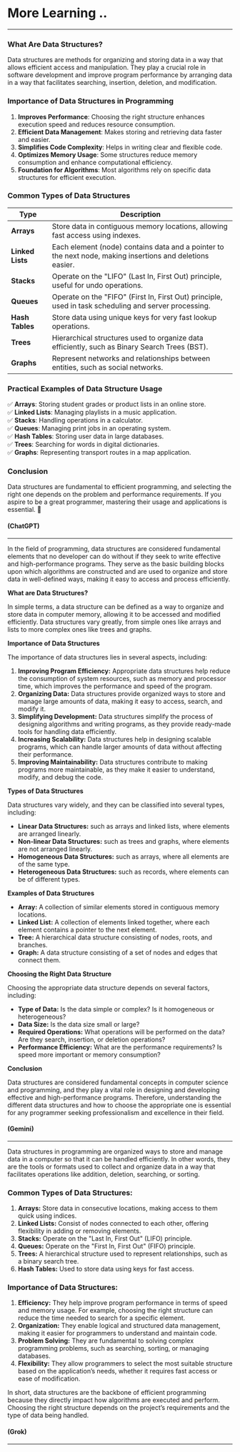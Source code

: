 # More Learning ..

---

### **What Are Data Structures?**

Data structures are methods for organizing and storing data in a way that allows efficient access and manipulation. They play a crucial role in software development and improve program performance by arranging data in a way that facilitates searching, insertion, deletion, and modification.

### **Importance of Data Structures in Programming**

1. **Improves Performance**: Choosing the right structure enhances execution speed and reduces resource consumption.
2. **Efficient Data Management**: Makes storing and retrieving data faster and easier.
3. **Simplifies Code Complexity**: Helps in writing clear and flexible code.
4. **Optimizes Memory Usage**: Some structures reduce memory consumption and enhance computational efficiency.
5. **Foundation for Algorithms**: Most algorithms rely on specific data structures for efficient execution.

### **Common Types of Data Structures**

| Type             | Description                                                                                               |
| ---------------- | --------------------------------------------------------------------------------------------------------- |
| **Arrays**       | Store data in contiguous memory locations, allowing fast access using indexes.                            |
| **Linked Lists** | Each element (node) contains data and a pointer to the next node, making insertions and deletions easier. |
| **Stacks**       | Operate on the "LIFO" (Last In, First Out) principle, useful for undo operations.                         |
| **Queues**       | Operate on the "FIFO" (First In, First Out) principle, used in task scheduling and server processing.     |
| **Hash Tables**  | Store data using unique keys for very fast lookup operations.                                             |
| **Trees**        | Hierarchical structures used to organize data efficiently, such as Binary Search Trees (BST).             |
| **Graphs**       | Represent networks and relationships between entities, such as social networks.                           |

### **Practical Examples of Data Structure Usage**

✅ **Arrays**: Storing student grades or product lists in an online store.  
✅ **Linked Lists**: Managing playlists in a music application.  
✅ **Stacks**: Handling operations in a calculator.  
✅ **Queues**: Managing print jobs in an operating system.  
✅ **Hash Tables**: Storing user data in large databases.  
✅ **Trees**: Searching for words in digital dictionaries.  
✅ **Graphs**: Representing transport routes in a map application.

### **Conclusion**

Data structures are fundamental to efficient programming, and selecting the right one depends on the problem and performance requirements. If you aspire to be a great programmer, mastering their usage and applications is essential. 🚀

#### (ChatGPT)

---

In the field of programming, data structures are considered fundamental elements that no developer can do without if they seek to write effective and high-performance programs. They serve as the basic building blocks upon which algorithms are constructed and are used to organize and store data in well-defined ways, making it easy to access and process efficiently.

**What are Data Structures?**

In simple terms, a data structure can be defined as a way to organize and store data in computer memory, allowing it to be accessed and modified efficiently. Data structures vary greatly, from simple ones like arrays and lists to more complex ones like trees and graphs.

**Importance of Data Structures**

The importance of data structures lies in several aspects, including:

1.  **Improving Program Efficiency:** Appropriate data structures help reduce the consumption of system resources, such as memory and processor time, which improves the performance and speed of the program.
2.  **Organizing Data:** Data structures provide organized ways to store and manage large amounts of data, making it easy to access, search, and modify it.
3.  **Simplifying Development:** Data structures simplify the process of designing algorithms and writing programs, as they provide ready-made tools for handling data efficiently.
4.  **Increasing Scalability:** Data structures help in designing scalable programs, which can handle larger amounts of data without affecting their performance.
5.  **Improving Maintainability:** Data structures contribute to making programs more maintainable, as they make it easier to understand, modify, and debug the code.

**Types of Data Structures**

Data structures vary widely, and they can be classified into several types, including:

- **Linear Data Structures:** such as arrays and linked lists, where elements are arranged linearly.
- **Non-linear Data Structures:** such as trees and graphs, where elements are not arranged linearly.
- **Homogeneous Data Structures:** such as arrays, where all elements are of the same type.
- **Heterogeneous Data Structures:** such as records, where elements can be of different types.

**Examples of Data Structures**

- **Array:** A collection of similar elements stored in contiguous memory locations.
- **Linked List:** A collection of elements linked together, where each element contains a pointer to the next element.
- **Tree:** A hierarchical data structure consisting of nodes, roots, and branches.
- **Graph:** A data structure consisting of a set of nodes and edges that connect them.

**Choosing the Right Data Structure**

Choosing the appropriate data structure depends on several factors, including:

- **Type of Data:** Is the data simple or complex? Is it homogeneous or heterogeneous?
- **Data Size:** Is the data size small or large?
- **Required Operations:** What operations will be performed on the data? Are they search, insertion, or deletion operations?
- **Performance Efficiency:** What are the performance requirements? Is speed more important or memory consumption?

**Conclusion**

Data structures are considered fundamental concepts in computer science and programming, and they play a vital role in designing and developing effective and high-performance programs. Therefore, understanding the different data structures and how to choose the appropriate one is essential for any programmer seeking professionalism and excellence in their field.

#### (Gemini)

---

Data structures in programming are organized ways to store and manage data in a computer so that it can be handled efficiently. In other words, they are the tools or formats used to collect and organize data in a way that facilitates operations like addition, deletion, searching, or sorting.

### Common Types of Data Structures:

1. **Arrays:** Store data in consecutive locations, making access to them quick using indices.
2. **Linked Lists:** Consist of nodes connected to each other, offering flexibility in adding or removing elements.
3. **Stacks:** Operate on the "Last In, First Out" (LIFO) principle.
4. **Queues:** Operate on the "First In, First Out" (FIFO) principle.
5. **Trees:** A hierarchical structure used to represent relationships, such as a binary search tree.
6. **Hash Tables:** Used to store data using keys for fast access.

### Importance of Data Structures:

1. **Efficiency:** They help improve program performance in terms of speed and memory usage. For example, choosing the right structure can reduce the time needed to search for a specific element.
2. **Organization:** They enable logical and structured data management, making it easier for programmers to understand and maintain code.
3. **Problem Solving:** They are fundamental to solving complex programming problems, such as searching, sorting, or managing databases.
4. **Flexibility:** They allow programmers to select the most suitable structure based on the application’s needs, whether it requires fast access or ease of modification.

In short, data structures are the backbone of efficient programming because they directly impact how algorithms are executed and perform. Choosing the right structure depends on the project’s requirements and the type of data being handled.

#### (Grok)

---
